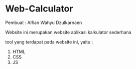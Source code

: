 # Web-Calculator
Pembuat : Alfian Wahyu Dzulkarnaen

Website ini merupakan website aplikasi kalkulator sederhana

tool yang terdapat pada website ini, yaitu ;
1. HTML
2. CSS
3. JS
